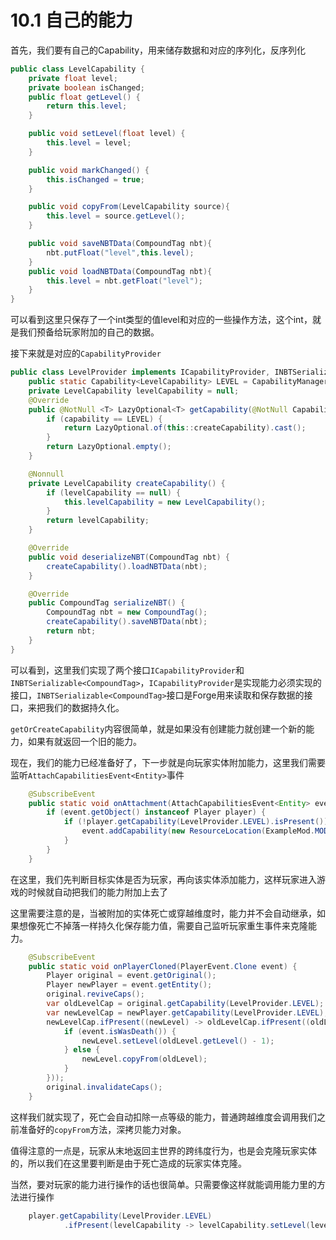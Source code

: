 # 10.1 自己的能力

首先，我们要有自己的Capability，用来储存数据和对应的序列化，反序列化

``` java
public class LevelCapability {
    private float level;
    private boolean isChanged;
    public float getLevel() {
        return this.level;
    }

    public void setLevel(float level) {
        this.level = level;
    }

    public void markChanged() {
        this.isChanged = true;
    }

    public void copyFrom(LevelCapability source){
        this.level = source.getLevel();
    }

    public void saveNBTData(CompoundTag nbt){
        nbt.putFloat("level",this.level);
    }
    public void loadNBTData(CompoundTag nbt){
        this.level = nbt.getFloat("level");
    }
}

```

可以看到这里只保存了一个int类型的值level和对应的一些操作方法，这个int，就是我们预备给玩家附加的自己的数据。

接下来就是对应的`CapabilityProvider`

``` java
public class LevelProvider implements ICapabilityProvider, INBTSerializable<CompoundTag> {
    public static Capability<LevelCapability> LEVEL = CapabilityManager.get(new CapabilityToken<>() {});
    private LevelCapability levelCapability = null;
    @Override
    public @NotNull <T> LazyOptional<T> getCapability(@NotNull Capability<T> capability, @Nullable Direction direction) {
        if (capability == LEVEL) {
            return LazyOptional.of(this::createCapability).cast();
        }
        return LazyOptional.empty();
    }

    @Nonnull
    private LevelCapability createCapability() {
        if (levelCapability == null) {
            this.levelCapability = new LevelCapability();
        }
        return levelCapability;
    }

    @Override
    public void deserializeNBT(CompoundTag nbt) {
        createCapability().loadNBTData(nbt);
    }

    @Override
    public CompoundTag serializeNBT() {
        CompoundTag nbt = new CompoundTag();
        createCapability().saveNBTData(nbt);
        return nbt;
    }
}
```

可以看到，这里我们实现了两个接口`ICapabilityProvider`和`INBTSerializable<CompoundTag>`，`ICapabilityProvider`是实现能力必须实现的接口，`INBTSerializable<CompoundTag>`接口是Forge用来读取和保存数据的接口，来把我们的数据持久化。

`getOrCreateCapability`内容很简单，就是如果没有创建能力就创建一个新的能力，如果有就返回一个旧的能力。

现在，我们的能力已经准备好了，下一步就是向玩家实体附加能力，这里我们需要监听`AttachCapabilitiesEvent<Entity>`事件

``` java
    @SubscribeEvent
    public static void onAttachment(AttachCapabilitiesEvent<Entity> event) {
        if (event.getObject() instanceof Player player) {
            if (!player.getCapability(LevelProvider.LEVEL).isPresent()) {
                event.addCapability(new ResourceLocation(ExampleMod.MODID, "level"), new LevelProvider());
            }
        }
    }

```

在这里，我们先判断目标实体是否为玩家，再向该实体添加能力，这样玩家进入游戏的时候就自动把我们的能力附加上去了

这里需要注意的是，当被附加的实体死亡或穿越维度时，能力并不会自动继承，如果想像死亡不掉落一样持久化保存能力值，需要自己监听玩家重生事件来克隆能力。

``` java
    @SubscribeEvent
    public static void onPlayerCloned(PlayerEvent.Clone event) {
        Player original = event.getOriginal();
        Player newPlayer = event.getEntity();
        original.reviveCaps();
        var oldLevelCap = original.getCapability(LevelProvider.LEVEL);
        var newLevelCap = newPlayer.getCapability(LevelProvider.LEVEL);
        newLevelCap.ifPresent((newLevel) -> oldLevelCap.ifPresent((oldLevel) -> {
            if (event.isWasDeath()) {
                newLevel.setLevel(oldLevel.getLevel() - 1);
            } else {
                newLevel.copyFrom(oldLevel);
            }
        }));
        original.invalidateCaps();
    }
```

这样我们就实现了，死亡会自动扣除一点等级的能力，普通跨越维度会调用我们之前准备好的`copyFrom`方法，深拷贝能力对象。

值得注意的一点是，玩家从末地返回主世界的跨纬度行为，也是会克隆玩家实体的，所以我们在这里要判断是由于死亡造成的玩家实体克隆。

当然，要对玩家的能力进行操作的话也很简单。只需要像这样就能调用能力里的方法进行操作

``` java
    player.getCapability(LevelProvider.LEVEL)
            .ifPresent(levelCapability -> levelCapability.setLevel(level));
```